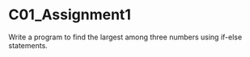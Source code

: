 # C01_Assignment1
Write a program to find the largest among three numbers using if-else statements.
